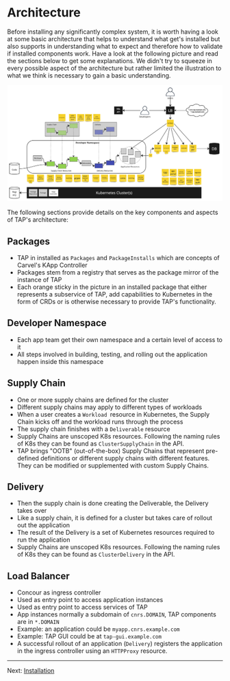 # Architecture

Before installing any significantly complex system, it is worth having a look at some basic architecture that helps to understand what get's installed but also supports in understanding what to expect and therefore how to validate if installed components work. Have a look at the following picture and read the sections below to get some explanations. We didn't try to squeeze in every possible aspect of the architecture but rather limited the illustration to what we think is necessary to gain a basic understanding.

![TAP Architecture](./architecture.jpg)

The following sections provide details on the key components and aspects of TAP's architecture:

## Packages
- TAP in installed as `Packages` and `PackageInstalls` which are concepts of Carvel's KApp Controller
- Packages stem from a registry that serves as the package mirror of the instance of TAP
- Each orange sticky in the picture in an installed package that either represents a subservice of TAP, add capabilities to Kubernetes in the form of CRDs or is otherwise necessary to provide TAP's functionality. 

## Developer Namespace
- Each app team get their own namespace and a certain level of access to it
- All steps involved in building, testing, and rolling out the application happen inside this namespace

## Supply Chain
- One or more supply chains are defined for the cluster
- Different supply chains may apply to different types of workloads
- When a user creates a `Workload `resource in Kubernetes, the Supply Chain kicks off and the workload runs through the process
- The supply chain finishes with a `Deliverable` resource
- Supply Chains are unscoped K8s resources. Following the naming rules of K8s they can be found as `ClusterSupplyChain` in the API.
- TAP brings "OOTB" (out-of-the-box) Supply Chains that represent pre-defined definitions or different supply chains with different features. They can be modified or supplemented with custom Supply Chains.

## Delivery
- Then the supply chain is done creating the Deliverable, the Delivery takes over
- Like a supply chain, it is defined for a cluster but takes care of rollout out the application
- The result of the Delivery is a set of Kubernetes resources required to run the application
- Supply Chains are unscoped K8s resources. Following the naming rules of K8s they can be found as `ClusterDelivery` in the API.

## Load Balancer
- Concour as ingress controller
- Used as entry point to access application instances
- Used as entry point to access services of TAP
- App instances normally a subdomain of `cnrs.DOMAIN`, TAP components are in `*.DOMAIN`
- Example: an application could be `myapp.cnrs.example.com`
- Example: TAP GUI could be at `tap-gui.example.com`
- A successful rollout of an application (`Delivery`) registers the application in the ingress controller using an `HTTPProxy` resource.

---
Next: [Installation](../installation)
